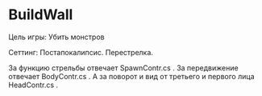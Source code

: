 # BuildWall
Цель игры: 
  Убить монстров

Сеттинг:
  Постапокалипсис. Перестрелка.
  

За функцию стрельбы отвечает SpawnContr.cs .
За передвижение отвечает BodyContr.cs .
А за поворот и вид от третьего и первого лица HeadContr.cs .
